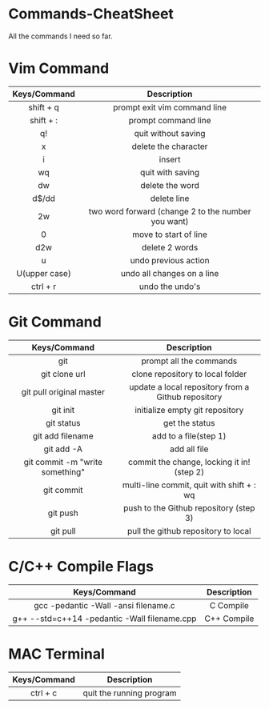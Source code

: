 # **Commands-CheatSheet**
All the commands I need so far.

# Vim Command

| Keys/Command | Description |
|:---:|:---:|
| shift + q | prompt exit vim command line |
| shift + : | prompt command line |
| q! | quit without saving |
| x | delete the character |
| i | insert |
| wq | quit with saving |
| dw | delete the word |
| d$/dd | delete line |
| 2w | two word forward (change 2 to the number you want) |
| 0 | move to start of line |
| d2w | delete 2 words |
| u | undo previous action |
| U(upper case) | undo all changes on a line |
| ctrl + r | undo the undo's |

# Git Command

| Keys/Command | Description |
|:---:|:---:|
| git | prompt all the commands |
| git clone url | clone repository to local folder |
| git pull original master | update a local repository from a Github repository |
| git init | initialize empty git repository |
| git status | get the status |
| git add filename | add to a file(step 1) |
| git add -A | add all file |
| git commit -m "write something" | commit the change, locking it in!(step 2) |
| git commit | multi-line commit, quit with shift + : wq |
| git push | push to the Github repository (step 3) |
| git pull | pull the github repository to local |

# C/C++ Compile Flags

| Keys/Command | Description |
|:---:|:---:|
| gcc -pedantic -Wall -ansi filename.c | C Compile |
| g++ --std=c++14 -pedantic -Wall filename.cpp | C++ Compile |

# MAC Terminal

| Keys/Command | Description |
|:---:|:---:|
| ctrl + c | quit the running program |
